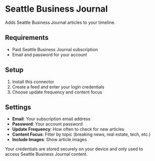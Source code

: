 # Seattle Business Journal

Adds Seattle Business Journal articles to your timeline.

## Requirements
- Paid Seattle Business Journal subscription
- Email and password for your account

## Setup
1. Install this connector
2. Create a feed and enter your login credentials
3. Choose update frequency and content focus

## Settings
- **Email**: Your subscription email address
- **Password**: Your account password  
- **Update Frequency**: How often to check for new articles
- **Content Focus**: Filter by topic (breaking news, real estate, tech, etc.)
- **Include Images**: Show article images

Your credentials are stored securely on your device and only used to access Seattle Business Journal content. 